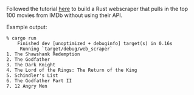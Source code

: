 Followed the tutorial [here](https://www.scrapingbee.com/blog/web-scraping-rust/) to build a Rust webscraper that pulls in the top 100 movies from IMDb 
without using their API.  

Example output:  
```
% cargo run
    Finished dev [unoptimized + debuginfo] target(s) in 0.16s
     Running `target/debug/web_scraper`
1. The Shawshank Redemption
2. The Godfather
3. The Dark Knight
4. The Lord of the Rings: The Return of the King
5. Schindler's List
6. The Godfather Part II
7. 12 Angry Men
```